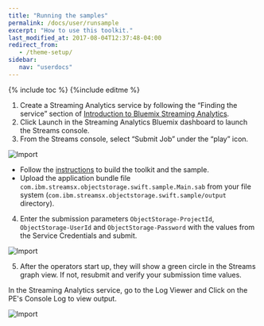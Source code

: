 ```yaml
---
title: "Running the samples"
permalink: /docs/user/runsample
excerpt: "How to use this toolkit."
last_modified_at: 2017-08-04T12:37:48-04:00
redirect_from:
   - /theme-setup/
sidebar:
   nav: "userdocs"
---
```

{% include toc %}
{%include editme %}

1. Create a Streaming Analytics service by following the “Finding the service” section of [Introduction to Bluemix Streaming Analytics](https://developer.ibm.com/streamsdev/docs/streaming-analytics-now-available-bluemix/).
2. Click Launch in the Streaming Analytics Bluemix dashboard to launch the Streams console.
3. From the Streams console, select “Submit Job” under the “play” icon.

![Import](/streamsx.objectstorage/doc/images/streams-submit-job.png)

* Follow the [instructions](/docs/user/buildsample) to build the toolkit and the sample.
* Upload the application bundle file `com.ibm.streamsx.objectstorage.swift.sample.Main.sab` from your file system (`com.ibm.streamsx.objectstorage.swift.sample/output` directory). 

4. Enter the submission parameters `ObjectStorage-ProjectId`, `ObjectStorage-UserId` and `ObjectStorage-Password` with the values from the Service Credentials and submit.

![Import](/streamsx.objectstorage/doc/images/Submit.png)

5. After the operators start up, they will show a green circle in the Streams graph view. If not, resubmit and verify your submission time values.

In the Streaming Analytics service, go to the Log Viewer and Click on the PE's Console Log to view output.

![Import](/streamsx.objectstorage/doc/images/logviewer.png)
